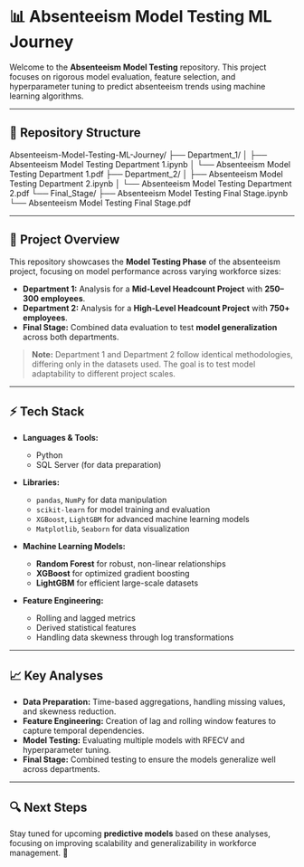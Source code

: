 # 📊 Absenteeism Model Testing ML Journey

Welcome to the **Absenteeism Model Testing** repository. This project focuses on rigorous model evaluation, feature selection, and hyperparameter tuning to predict absenteeism trends using machine learning algorithms.

---

## 🚀 Repository Structure

Absenteeism-Model-Testing-ML-Journey/ ├── Department_1/ │ ├── Absenteeism Model Testing Department 1.ipynb │ └── Absenteeism Model Testing Department 1.pdf ├── Department_2/ │ ├── Absenteeism Model Testing Department 2.ipynb │ └── Absenteeism Model Testing Department 2.pdf └── Final_Stage/ ├── Absenteeism Model Testing Final Stage.ipynb └── Absenteeism Model Testing Final Stage.pdf


---

## 🧪 Project Overview

This repository showcases the **Model Testing Phase** of the absenteeism project, focusing on model performance across varying workforce sizes:

- **Department 1:** Analysis for a **Mid-Level Headcount Project** with **250–300 employees**.  
- **Department 2:** Analysis for a **High-Level Headcount Project** with **750+ employees**.  
- **Final Stage:** Combined data evaluation to test **model generalization** across both departments.

> **Note:** Department 1 and Department 2 follow identical methodologies, differing only in the datasets used. The goal is to test model adaptability to different project scales.

---

## ⚡ Tech Stack

- **Languages & Tools:**  
  - Python  
  - SQL Server (for data preparation)

- **Libraries:**  
  - `pandas`, `NumPy` for data manipulation  
  - `scikit-learn` for model training and evaluation  
  - `XGBoost`, `LightGBM` for advanced machine learning models  
  - `Matplotlib`, `Seaborn` for data visualization  

- **Machine Learning Models:**  
  - **Random Forest** for robust, non-linear relationships  
  - **XGBoost** for optimized gradient boosting  
  - **LightGBM** for efficient large-scale datasets  

- **Feature Engineering:**  
  - Rolling and lagged metrics  
  - Derived statistical features  
  - Handling data skewness through log transformations  

---

## 📈 Key Analyses

- **Data Preparation:** Time-based aggregations, handling missing values, and skewness reduction.  
- **Feature Engineering:** Creation of lag and rolling window features to capture temporal dependencies.  
- **Model Testing:** Evaluating multiple models with RFECV and hyperparameter tuning.  
- **Final Stage:** Combined testing to ensure the models generalize well across departments.  

---

## 🔍 Next Steps

Stay tuned for upcoming **predictive models** based on these analyses, focusing on improving scalability and generalizability in workforce management. 🚀

